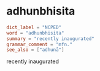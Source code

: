 # adhunbhisita

``` toml
dict_label = "NCPED"
word = "adhunbhisita"
summary = "recently inaugurated"
grammar_comment = "mfn."
see_also = ["adhunā"]
```

recently inaugurated

